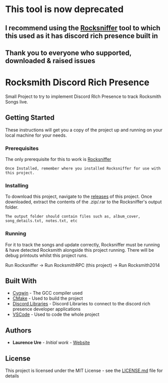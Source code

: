 # This tool is now deprecated
  
## I recommend using the [Rocksniffer](https://github.com/kokolihapihvi/RockSniffer/releases) tool to which this used as it has discord rich presence built in
  
## Thank you to everyone who supported, downloaded & raised issues
  
  
  
# Rocksmith Discord Rich Presence

Small Project to try to implement Discord RIch Presence to track Rocksmith Songs live.

## Getting Started

These instructions will get you a copy of the project up and running on your local machine for your needs.

### Prerequisites

The only prerequisite for this to work is [Rocksniffer](https://github.com/kokolihapihvi/RockSniffer/releases)

```
Once Installed, remember where you installed Rocksniffer for use with this project.
```

### Installing

To download this project, navigate to the [releases](https://github.com/OhhLoz/Rocksmith-Discord-Rich-Presence/releases) of this project. Once downloaded, extract the contents of the .zip/.rar to the Rocksniffer's output folder.

```
The output folder should contain files such as, album_cover, song_details.txt, notes.txt, etc
```

### Running

For it to track the songs and update correctly, Rocksniffer must be running & have detected Rocksmith alongside this project running. There will be debug printouts whilst this project runs.

Run Rocksniffer -> Run RocksmithRPC (this project) -> Run Rocksmith2014

## Built With

* [Cygwin](https://www.cygwin.com/) - The GCC compiler used
* [CMake](https://cmake.org/) - Used to build the project
* [Discord Libraries](https://github.com/discordapp/discord-rpc) - Discord Libraries to connect to the discord rich presence developer applications
* [VSCode](https://code.visualstudio.com/) - Used to code the whole project

## Authors

* **Laurence Ure** - *Initial work* - [Website](http://www.laurenceure.me)

## License

This project is licensed under the MIT License - see the [LICENSE.md](LICENSE.md) file for details
